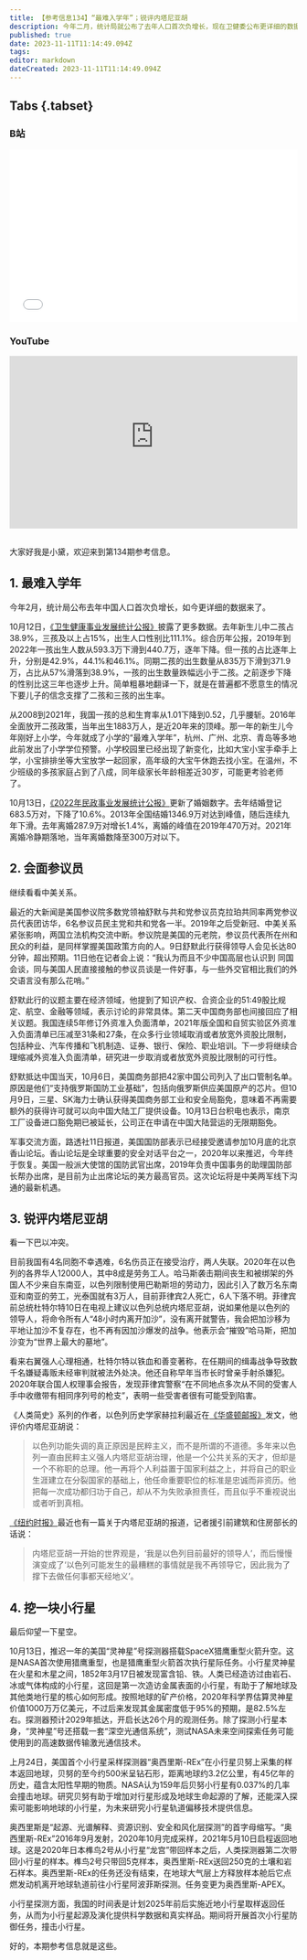 ```yaml
---
title: 【参考信息134】“最难入学年”；锐评内塔尼亚胡
description: 今年二月，统计局就公布了去年人口首次负增长，现在卫健委公布更详细的数据，一孩出生数量连年下降，但占比逐年提高，加上性别比反弹，说明在普遍都不愿意生的情况下，“要儿子”支撑了二孩三孩出生率。月底北京香山论坛举行，五角大楼表示接受邀请参加，是中美两军线下沟通的最新机遇。美国“灵神星”号探测器搭乘“猎鹰重型”火箭升空， 人类首次探测金属小行星。上个月还有另一个小行星探测器送回250千克的样本，然后启程新任务，有点儿科幻。
published: true
date: 2023-11-11T11:14:49.094Z
tags: 
editor: markdown
dateCreated: 2023-11-11T11:14:49.094Z
---
```


## Tabs {.tabset}
### B站
<div style="position: relative; padding: 30% 45%;">
<iframe style="position: absolute; width: 100%; height: 100%; left: 0; top: 0;" src="//player.bilibili.com/player.html?&bvid=BV13B4y1f7vR&page=1&as_wide=1&high_quality=1&danmaku=1&autoplay=0" scrolling="no" border="0" frameborder="no" framespacing="0" allowfullscreen="true"></iframe>
</div>

### YouTube
<div style="position: relative; padding: 30% 45%;">
<iframe style="position: absolute; top: 0; left: 0; width: 100%; height: 100%;" src="https://www.youtube-nocookie.com/embed/YouTubeVID" title="YouTube video player" frameborder="0" allow="accelerometer; autoplay; clipboard-write; encrypted-media; gyroscope; picture-in-picture" allowfullscreen></iframe>
</div>

## 

大家好我是小黛，欢迎来到第134期参考信息。

## 1. 最难入学年

今年2月，统计局公布去年中国人口首次负增长，如今更详细的数据来了。

10月12日，[《卫生健康事业发展统计公报》](http://www.nhc.gov.cn/guihuaxxs/s3585u/202309/6707c48f2a2b420fbfb739c393fcca92.shtml)披露了更多数据。去年新生儿中二孩占38.9%，三孩及以上占15%，出生人口性别比111.1%。综合历年公报，2019年到2022年一孩出生人数从593.3万下滑到440.7万，逐年下降。但一孩的占比逐年上升，分别是42.9%，44.1%和46.1%。同期二孩的出生数量从835万下滑到371.9万，占比从57%滑落到38.9%，一孩的出生数量跌幅远小于二孩。之前逐步下降的性别比这三年也逐步上升。简单粗暴地翻译一下，就是在普遍都不愿意生的情况下要儿子的信念支撑了二孩和三孩的出生率。

从2008到2021年，我国一孩的总和生育率从1.01下降到0.52，几乎腰斩。2016年全面放开二孩政策，当年出生1883万人，是近20年来的顶峰。那一年的新生儿今年刚好上小学，今年就成了小学的“最难入学年”，杭州、广州、北京、青岛等多地此前发出了小学学位预警。小学校园里已经出现了新变化，比如大宝小宝手牵手上学，小宝排排坐等大宝放学一起回家，高年级的大宝午休跑去找小宝。在温州，不少班级的多孩家庭占到了八成，同年级家长年龄相差近30岁，可能更考验老师了。

10月13日，[《2022年民政事业发展统计公报》](https://www.mca.gov.cn/n156/n2679/c1662004999979995221/attr/306352.pdf)更新了婚姻数字。去年结婚登记683.5万对，下降了10.6%。2013年全国结婚1346.9万对达到峰值，随后连续九年下滑。去年离婚287.9万对增长1.4%，离婚的峰值在2019年470万对。2021年离婚冷静期落地，当年离婚数降至300万对以下。

## 2. 会面参议员

继续看看中美关系。

最近的大新闻是美国参议院多数党领袖舒默与共和党参议员克拉珀共同率两党参议员代表团访华，6名参议员民主党和共和党各一半。2019年之后受新冠、中美关系紧张影响，两国立法机构交流中断。参议院是美国的元老院，参议员代表所在州和民众的利益，是同样掌握美国政策方向的人。9日舒默此行获得领导人会见长达80分钟，超出预期。11日他在记者会上说：“我认为而且不少中国高层也认识到
同国会谈，同与美国人民直接接触的参议员谈是一件好事，与一些外交官相比我们的外交语言没有那么花哨。”

舒默此行的议题主要在经济领域，他提到了知识产权、合资企业的51:49股比规定、航空、金融等领域，表示讨论的非常具体。第二天中国商务部也间接回应了相关议题。我国连续5年修订外资准入负面清单，2021年版全国和自贸实验区外资准入负面清单已压减至31条和27条，在众多行业领域取消或者放宽外资股比限制，包括种业、汽车传播和飞机制造、证券、银行、保险、职业培训。下一步将继续合理缩减外资准入负面清单，研究进一步取消或者放宽外资股比限制的可行性。

舒默抵达中国当天，10月6日，美国商务部把42家中国公司列入了出口管制名单。原因是他们“支持俄罗斯国防工业基础”，包括向俄罗斯供应美国原产的芯片。但10月9日，三星、SK海力士确认获得美国商务部工业和安全局豁免，意味着不再需要额外的获得许可就可以向中国大陆工厂提供设备。10月13日台积电也表示，南京工厂设备进口豁免期已被延长，公司正在申请在中国大陆营运的无限期豁免。

军事交流方面，路透社11日报道，美国国防部表示已经接受邀请参加10月底的北京香山论坛。香山论坛是全球重要的安全对话平台之一，2020年以来推迟，今年终于恢复。美国一般派大使馆的国防武官出席，2019年负责中国事务的助理国防部长帮办出席，是目前为止出席论坛的美方最高官员。这次论坛将是中美两军线下沟通的最新机遇。

## 3. 锐评内塔尼亚胡

看一下巴以冲突。

目前我国有4名同胞不幸遇难，6名伤员正在接受治疗，两人失联。2020年在以色列的各界华人12000人，其中8成是劳务工人。哈马斯袭击期间丧生和被绑架的外国人不少来自东南亚，以色列限制使用巴勒斯坦的劳动力，因此引入了数万名东南亚和南亚的劳工，光泰国就有3万人，目前菲律宾2人死亡，6人下落不明。菲律宾前总统杜特尔特10日在电视上建议以色列总统内塔尼亚胡，说如果他是以色列的领导人，将命令所有人“48小时内离开加沙”，没有离开就警告，我会把加沙移为平地让加沙不复存在，也不再有因加沙爆发的战争。他表示会“摧毁”哈马斯，把加沙变为“世界上最大的墓地”。

看来右翼强人心理相通，杜特尔特以铁血和善变著称，在任期间的缉毒战争导致数千名嫌疑毒贩未经审判就被法外处决。他还自称早年当市长时曾亲手射杀嫌犯。2020年联合国人权理事会报告，发现菲律宾警察“在不同地点多次从不同的受害人手中收缴带有相同序列号的枪支”，表明一些受害者很有可能受到陷害。

《人类简史》系列的作者，以色列历史学家赫拉利最近在[《华盛顿邮报》](https://www.washingtonpost.com/opinions/2023/10/11/netanyahu-populism-weakened-israeli-security/)发文，他评价内塔尼亚胡说：

> 以色列功能失调的真正原因是民粹主义，而不是所谓的不道德。多年来以色列一直由民粹主义强人内塔尼亚胡治理，他是一个公共关系的天才，但却是一个不称职的总理。他一再将个人利益置于国家利益之上，并将自己的职业生涯建立在分裂国家的基础上，他任命重要职位的标准是忠诚而非资历。他把每一次成功都归功于自己，却从不为失败承担责任，而且似乎不重视说出或者听到真相。

[《纽约时报》](https://www.nytimes.com/2023/09/27/magazine/benjamin-netanyahu-israel.html)最近也有一篇关于内塔尼亚胡的报道，记者援引前建筑和住房部长的话说：

> 内塔尼亚胡一开始的世界观是，‘我是以色列目前最好的领导人’，而后慢慢演变成了‘以色列可能发生的最糟糕的事情就是我不再领导它，因此我为了撑下去做任何事都天经地义’。

## 4. 挖一块小行星

最后仰望一下星空。

10月13日，推迟一年的美国“灵神星”号探测器搭载SpaceX猎鹰重型火箭升空。这是NASA首次使用猎鹰重型，也是猎鹰重型火箭首次执行星际任务。小行星灵神星在火星和木星之间，1852年3月17日被发现富含铅、铁。人类已经造访过由岩石、冰或气体构成的小行星，这回是第一次造访金属表面的小行星，有助于了解地球及其他类地行星的核心如何形成。按照地球的矿产价格，2020年科学界估算灵神星价值1000万万亿美元，不过后来发现其金属密度低于95%的预期，是82.5%左右。探测器预计2029年抵达，开启长达26个月的观测任务。除了探测小行星本身，“灵神星”号还搭载一套“深空光通信系统”，测试NASA未来空间探索任务可能使用到的高速数据传输激光通信技术。

上月24日，美国首个小行星采样探测器“奥西里斯-REx”在小行星贝努上采集的样本返回地球，贝努的至今约500米呈钻石形，距离地球约3.2亿公里，有45亿年的历史，蕴含太阳性早期的物质。NASA认为159年后贝努小行星有0.037%的几率会撞击地球。研究贝努有助于增加对行星形成及地球生命起源的了解，还能深入探索可能影响地球的小行星，为未来研究小行星轨道偏移技术提供信息。

奥西里斯是“起源、光谱解释、资源识别、安全和风化层探测”的首字母缩写。“奥西里斯-REx”2016年9月发射，2020年10月完成采样，2021年5月10日启程返回地球。这是2020年日本榫鸟2号从小行星“龙宫”带回样本之后，人类探测器第二次带回小行星的样本。榫鸟2号只带回5克样本，奥西里斯-REx送回250克的土壤和岩石样本。奥西里斯-REx的任务还没有结束，在地球大气层上方释放样本舱后它点燃发动机离开地球轨道前往小行星阿波菲斯探测。任务变更为奥西里斯-APEX。

小行星探测方面，我国的时间表是计划2025年前后实施近地小行星取样返回任务，从而为小行星起源及演化提供科学数据和真实样品。期间将开展首次小行星防御任务，撞击小行星。

好的，本期参考信息就是这些。